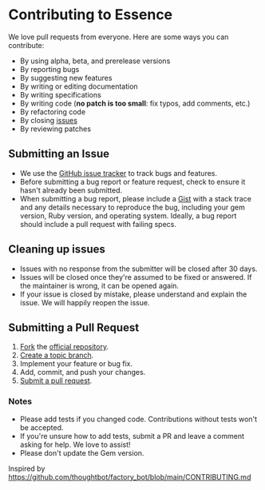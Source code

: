# Contributing to Essence

We love pull requests from everyone. Here are some ways you can contribute:

* By using alpha, beta, and prerelease versions
* By reporting bugs
* By suggesting new features
* By writing or editing documentation
* By writing specifications
* By writing code (**no patch is too small**: fix typos, add comments, etc.)
* By refactoring code
* By closing [issues][]
* By reviewing patches

## Submitting an Issue

* We use the [GitHub issue tracker][issues] to track bugs and features.
* Before submitting a bug report or feature request, check to ensure it hasn't
  already been submitted.
* When submitting a bug report, please include a [Gist][gist] with a stack trace
  and any details necessary to reproduce the bug, including your gem version,
  Ruby version, and operating system. Ideally, a bug report should include a
  pull request with failing specs.

## Cleaning up issues

* Issues with no response from the submitter will be closed after 30 days.
* Issues will be closed once they're assumed to be fixed or answered. If the
  maintainer is wrong, it can be opened again.
* If your issue is closed by mistake, please understand and explain the issue.
  We will happily reopen the issue.

## Submitting a Pull Request

1. [Fork][fork] the [official repository][repo].
1. [Create a topic branch][branch].
1. Implement your feature or bug fix.
1. Add, commit, and push your changes.
1. [Submit a pull request][pr].

### Notes

* Please add tests if you changed code. Contributions without tests won't be
  accepted.
* If you're unsure how to add tests, submit a PR and leave a comment asking for
  help. We love to assist!
* Please don't update the Gem version.

Inspired by https://github.com/thoughtbot/factory_bot/blob/main/CONTRIBUTING.md

[issues]: https://github.com/ePages-de/essence/issues
[gist]: https://gist.github.com/
[repo]: https://github.com/ePages-de/essence/tree/main
[fork]: https://help.github.com/articles/fork-a-repo/
[branch]: https://help.github.com/articles/creating-and-deleting-branches-within-your-repository/
[pr]: https://help.github.com/articles/using-pull-requests/
